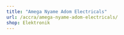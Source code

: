 ```yaml
---
title: "Amega Nyame Adom Electricals"
url: /accra/amega-nyame-adom-electricals/
shop: Elektronik
---
```

